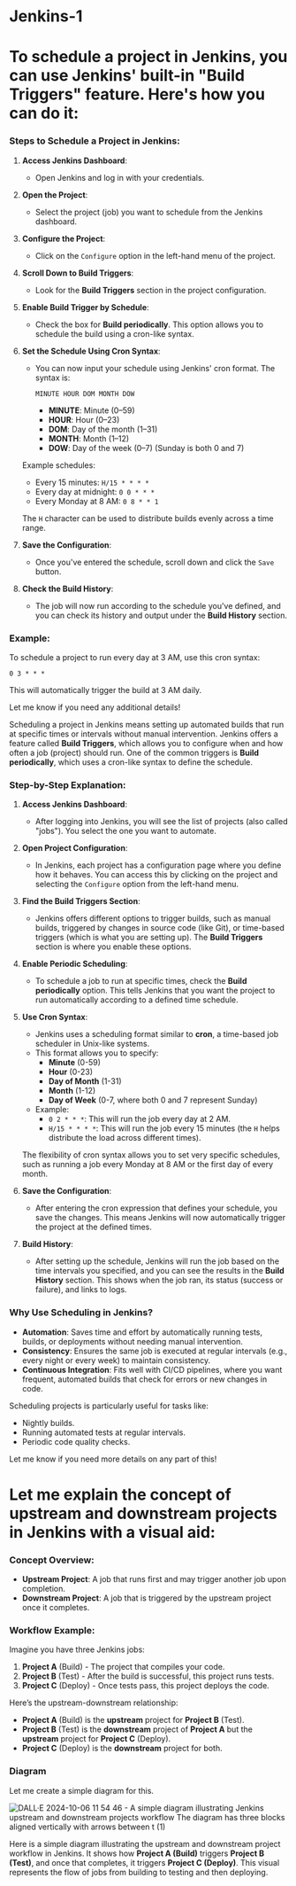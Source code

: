 # Jenkins-1

# To schedule a project in Jenkins, you can use Jenkins' built-in "Build Triggers" feature. Here's how you can do it:

### Steps to Schedule a Project in Jenkins:
1. **Access Jenkins Dashboard**:
   - Open Jenkins and log in with your credentials.

2. **Open the Project**:
   - Select the project (job) you want to schedule from the Jenkins dashboard.

3. **Configure the Project**:
   - Click on the `Configure` option in the left-hand menu of the project.

4. **Scroll Down to Build Triggers**:
   - Look for the **Build Triggers** section in the project configuration.

5. **Enable Build Trigger by Schedule**:
   - Check the box for **Build periodically**. This option allows you to schedule the build using a cron-like syntax.

6. **Set the Schedule Using Cron Syntax**:
   - You can now input your schedule using Jenkins' cron format. The syntax is:
     ```
     MINUTE HOUR DOM MONTH DOW
     ```
     - **MINUTE**: Minute (0–59)
     - **HOUR**: Hour (0–23)
     - **DOM**: Day of the month (1–31)
     - **MONTH**: Month (1–12)
     - **DOW**: Day of the week (0–7) (Sunday is both 0 and 7)
   
   Example schedules:
   - Every 15 minutes: `H/15 * * * *`
   - Every day at midnight: `0 0 * * *`
   - Every Monday at 8 AM: `0 8 * * 1`

   The `H` character can be used to distribute builds evenly across a time range.

7. **Save the Configuration**:
   - Once you've entered the schedule, scroll down and click the `Save` button.

8. **Check the Build History**:
   - The job will now run according to the schedule you've defined, and you can check its history and output under the **Build History** section.

### Example:
To schedule a project to run every day at 3 AM, use this cron syntax:
```
0 3 * * *
```

This will automatically trigger the build at 3 AM daily.

Let me know if you need any additional details!

Scheduling a project in Jenkins means setting up automated builds that run at specific times or intervals without manual intervention. Jenkins offers a feature called **Build Triggers**, which allows you to configure when and how often a job (project) should run. One of the common triggers is **Build periodically**, which uses a cron-like syntax to define the schedule.

### Step-by-Step Explanation:

1. **Access Jenkins Dashboard**:
   - After logging into Jenkins, you will see the list of projects (also called "jobs"). You select the one you want to automate.

2. **Open Project Configuration**:
   - In Jenkins, each project has a configuration page where you define how it behaves. You can access this by clicking on the project and selecting the `Configure` option from the left-hand menu.

3. **Find the Build Triggers Section**:
   - Jenkins offers different options to trigger builds, such as manual builds, triggered by changes in source code (like Git), or time-based triggers (which is what you are setting up). The **Build Triggers** section is where you enable these options.

4. **Enable Periodic Scheduling**:
   - To schedule a job to run at specific times, check the **Build periodically** option. This tells Jenkins that you want the project to run automatically according to a defined time schedule.

5. **Use Cron Syntax**:
   - Jenkins uses a scheduling format similar to **cron**, a time-based job scheduler in Unix-like systems.
   - This format allows you to specify:
     - **Minute** (0-59)
     - **Hour** (0-23)
     - **Day of Month** (1-31)
     - **Month** (1-12)
     - **Day of Week** (0-7, where both 0 and 7 represent Sunday)
   - Example:
     - `0 2 * * *`: This will run the job every day at 2 AM.
     - `H/15 * * * *`: This will run the job every 15 minutes (the `H` helps distribute the load across different times).

   The flexibility of cron syntax allows you to set very specific schedules, such as running a job every Monday at 8 AM or the first day of every month.

6. **Save the Configuration**:
   - After entering the cron expression that defines your schedule, you save the changes. This means Jenkins will now automatically trigger the project at the defined times.

7. **Build History**:
   - After setting up the schedule, Jenkins will run the job based on the time intervals you specified, and you can see the results in the **Build History** section. This shows when the job ran, its status (success or failure), and links to logs.

### Why Use Scheduling in Jenkins?
- **Automation**: Saves time and effort by automatically running tests, builds, or deployments without needing manual intervention.
- **Consistency**: Ensures the same job is executed at regular intervals (e.g., every night or every week) to maintain consistency.
- **Continuous Integration**: Fits well with CI/CD pipelines, where you want frequent, automated builds that check for errors or new changes in code.

Scheduling projects is particularly useful for tasks like:
- Nightly builds.
- Running automated tests at regular intervals.
- Periodic code quality checks.

Let me know if you need more details on any part of this!

# Let me explain the concept of **upstream** and **downstream** projects in Jenkins with a visual aid:

### Concept Overview:
- **Upstream Project**: A job that runs first and may trigger another job upon completion.
- **Downstream Project**: A job that is triggered by the upstream project once it completes.

### Workflow Example:
Imagine you have three Jenkins jobs:
1. **Project A** (Build) - The project that compiles your code.
2. **Project B** (Test) - After the build is successful, this project runs tests.
3. **Project C** (Deploy) - Once tests pass, this project deploys the code.

Here’s the upstream-downstream relationship:
- **Project A** (Build) is the **upstream** project for **Project B** (Test).
- **Project B** (Test) is the **downstream** project of **Project A** but the **upstream** project for **Project C** (Deploy).
- **Project C** (Deploy) is the **downstream** project for both.

### Diagram

Let me create a simple diagram for this.

![DALL·E 2024-10-06 11 54 46 - A simple diagram illustrating Jenkins upstream and downstream projects workflow  The diagram has three blocks aligned vertically with arrows between t (1)](https://github.com/user-attachments/assets/7341e8d8-0031-4130-aefd-54ebc1ad0df1)


Here is a simple diagram illustrating the upstream and downstream project workflow in Jenkins. It shows how **Project A (Build)** triggers **Project B (Test)**, and once that completes, it triggers **Project C (Deploy)**. This visual represents the flow of jobs from building to testing and then deploying.
